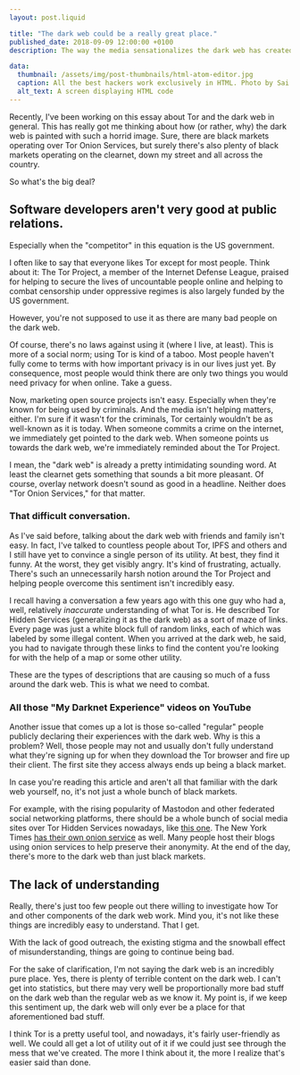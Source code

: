 ```yaml
---
layout: post.liquid

title: "The dark web could be a really great place."
published_date: 2018-09-09 12:00:00 +0100
description: The way the media sensationalizes the dark web has created a negative feedback loop that's preventing us from using a really powerful technology to its fullest potential.

data:
  thumbnail: /assets/img/post-thumbnails/html-atom-editor.jpg
  caption: All the best hackers work exclusively in HTML. Photo by Sai Kiran Anagani on Unsplash.
  alt_text: A screen displaying HTML code
---
```


Recently, I've been working on this essay about Tor and the dark web in general. This has really got me thinking about how (or rather, why) the dark web is painted with such a horrid image. Sure, there are black markets operating over Tor Onion Services, but surely there's also plenty of black markets operating on the clearnet, down my street and all across the country.

So what's the big deal?<span data-separator></span>

## Software developers aren't very good at public relations.

Especially when the "competitor" in this equation is the US government.

I often like to say that everyone likes Tor except for most people. Think about it: The Tor Project, a member of the Internet Defense League, praised for helping to secure the lives of uncountable people online and helping to combat censorship under oppressive regimes is also largely funded by the US government.

However, you're not supposed to use it as there are many bad people on the dark web.

Of course, there's no laws against using it (where I live, at least). This is more of a social norm; using Tor is kind of a taboo. Most people haven't fully come to terms with how important privacy is in our lives just yet. By consequence, most people would think there are only two things you would need privacy for when online. Take a guess.

Now, marketing open source projects isn't easy. Especially when they're known for being used by criminals. And the media isn't helping matters, either. I'm sure if it wasn't for the criminals, Tor certainly wouldn't be as well-known as it is today. When someone commits a crime on the internet, we immediately get pointed to the dark web. When someone points us towards the dark web, we're immediately reminded about the Tor Project.

I mean, the "dark web" is already a pretty intimidating sounding word. At least the clearnet gets something that sounds a bit more pleasant. Of course, overlay network doesn't sound as good in a headline. Neither does "Tor Onion Services," for that matter.

### That difficult conversation.

As I've said before, talking about the dark web with friends and family isn't easy. In fact, I've talked to countless people about Tor, IPFS and others and I still have yet to convince a single person of its utility. At best, they find it funny. At the worst, they get visibly angry. It's kind of frustrating, actually. There's such an unnecessarily harsh notion around the Tor Project and helping people overcome this sentiment isn't incredibly easy.

I recall having a conversation a few years ago with this one guy who had a, well, relatively *inaccurate* understanding of what Tor is. He described Tor Hidden Services (generalizing it as the dark web) as a sort of maze of links. Every page was just a white block full of random links, each of which was labeled by some illegal content. When you arrived at the dark web, he said, you had to navigate through these links to find the content you're looking for with the help of a map or some other utility.

These are the types of descriptions that are causing so much of a fuss around the dark web. This is what we need to combat.

### All those "My Darknet Experience" videos on YouTube

Another issue that comes up a lot is those so-called "regular" people publicly declaring their experiences with the dark web. Why is this a problem? Well, those people may not and usually don't fully understand what they're signing up for when they download the Tor browser and fire up their client. The first site they access always ends up being a black market.

In case you're reading this article and aren't all that familiar with the dark web yourself, no, it's not just a whole bunch of black markets.

For example, with the rising popularity of Mastodon and other federated social networking platforms, there should be a whole bunch of social media sites over Tor Hidden Services nowadays, like [this one](http://nq5jmc5rsyo4fiph.onion/about). The New York Times [has their own onion service](https://www.nytimes3xbfgragh.onion/) as well. Many people host their blogs using onion services to help preserve their anonymity. At the end of the day, there's more to the dark web than just black markets.

## The lack of understanding

Really, there's just too few people out there willing to investigate how Tor and other components of the dark web work. Mind you, it's not like these things are incredibly easy to understand. That I get.

With the lack of good outreach, the existing stigma and the snowball effect of misunderstanding, things are going to continue being bad.

For the sake of clarification, I'm not saying the dark web is an incredibly pure place. Yes, there is plenty of terrible content on the dark web. I can't get into statistics, but there may very well be proportionally more bad stuff on the dark web than the regular web as we know it. My point is, if we keep this sentiment up, the dark web will only ever be a place for that aforementioned bad stuff.

I think Tor is a pretty useful tool, and nowadays, it's fairly user-friendly as well. We could all get a lot of utility out of it if we could just see through the mess that we've created. The more I think about it, the more I realize that's easier said than done.
